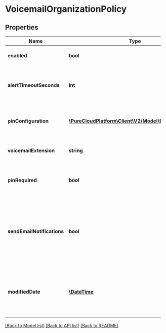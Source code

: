 # VoicemailOrganizationPolicy

## Properties
Name | Type | Description | Notes
------------ | ------------- | ------------- | -------------
**enabled** | **bool** | Whether voicemail is enable for this organization | [optional] 
**alertTimeoutSeconds** | **int** | The organization&#39;s default number of seconds to ring a user&#39;s phone before a call is transfered to voicemail | [optional] 
**pinConfiguration** | [**\PureCloudPlatform\Client\V2\Model\PINConfiguration**](PINConfiguration.md) | The configuration for user PINs to access their voicemail from a phone | [optional] 
**voicemailExtension** | **string** | The extension for voicemail retrieval.  The default value is *86. | [optional] 
**pinRequired** | **bool** | If this is true, a PIN is required when accessing a user&#39;s voicemail from a phone. | [optional] 
**sendEmailNotifications** | **bool** | Whether email notifications are sent for new voicemails in the organization. If false, new voicemail email notifications are not be sent for the organization overriding any user or group setting. | [optional] 
**modifiedDate** | [**\DateTime**](\DateTime.md) | The date the policy was last modified. Date time is represented as an ISO-8601 string. For example: yyyy-MM-ddTHH:mm:ss.SSSZ | [optional] 

[[Back to Model list]](../README.md#documentation-for-models) [[Back to API list]](../README.md#documentation-for-api-endpoints) [[Back to README]](../README.md)



